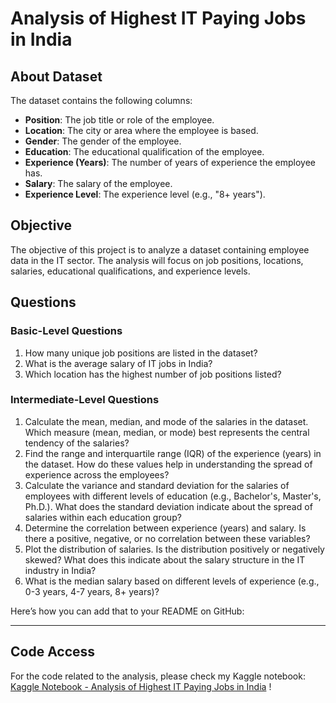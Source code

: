 # **Analysis of Highest IT Paying Jobs in India**

## **About Dataset**

The dataset contains the following columns:

- **Position**: The job title or role of the employee.
- **Location**: The city or area where the employee is based.
- **Gender**: The gender of the employee.
- **Education**: The educational qualification of the employee.
- **Experience (Years)**: The number of years of experience the employee has.
- **Salary**: The salary of the employee.
- **Experience Level**: The experience level (e.g., "8+ years").

## **Objective**

The objective of this project is to analyze a dataset containing employee data in the IT sector. The analysis will focus on job positions, locations, salaries, educational qualifications, and experience levels.

## **Questions**

### Basic-Level Questions
1. How many unique job positions are listed in the dataset?
2. What is the average salary of IT jobs in India?
3. Which location has the highest number of job positions listed?

### Intermediate-Level Questions
1. Calculate the mean, median, and mode of the salaries in the dataset. Which measure (mean, median, or mode) best represents the central tendency of the salaries?
2. Find the range and interquartile range (IQR) of the experience (years) in the dataset. How do these values help in understanding the spread of experience across the employees?
3. Calculate the variance and standard deviation for the salaries of employees with different levels of education (e.g., Bachelor's, Master's, Ph.D.). What does the standard deviation indicate about the spread of salaries within each education group?
4. Determine the correlation between experience (years) and salary. Is there a positive, negative, or no correlation between these variables?
5. Plot the distribution of salaries. Is the distribution positively or negatively skewed? What does this indicate about the salary structure in the IT industry in India?
6. What is the median salary based on different levels of experience (e.g., 0-3 years, 4-7 years, 8+ years)?

Here’s how you can add that to your README on GitHub:

---

## Code Access

For the code related to the analysis, please check my Kaggle notebook:  
[Kaggle Notebook - Analysis of Highest IT Paying Jobs in India](https://www.kaggle.com/code/anchal0826/notebook0a37984538)
!
